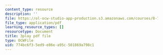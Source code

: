 ```yaml
---
content_type: resource
description: ''
file: https://ol-ocw-studio-app-production.s3.amazonaws.com/courses/8-701-introduction-to-nuclear-and-particle-physics-fall-2020/774bc6f35ed9e86ea95c501869a798c1_BqZ8TiM-UVs.pdf
file_type: application/pdf
learning_resource_types: []
resourcetype: Document
title: 3play pdf file
type: OCWFile
uid: 774bc6f3-5ed9-e86e-a95c-501869a798c1
---
```

